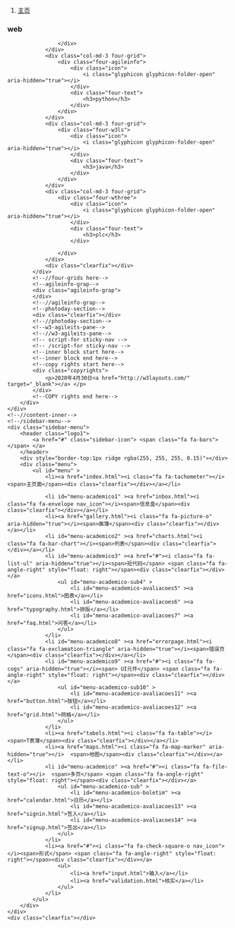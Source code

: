 <!--
Author: W3layouts
Author URL: http://w3layouts.com
License: Creative Commons Attribution 3.0 Unported
License URL: http://creativecommons.org/licenses/by/3.0/
-->
<!DOCTYPE HTML>
<html>
<head>
	<title>XIAOZHIBEI的主页</title>
	<meta name="viewport" content="width=device-width, initial-scale=1">
	<meta http-equiv="Content-Type" content="text/html; charset=utf-8" />
	<meta name="keywords" content="Pooled Responsive web template, Bootstrap Web Templates, Flat Web Templates, Android Compatible web template,
Smartphone Compatible web template, free webdesigns for Nokia, Samsung, LG, SonyEricsson, Motorola web design" />
	<script type="application/x-javascript"> addEventListener("load", function() { setTimeout(hideURLbar, 0); }, false); function hideURLbar(){ window.scrollTo(0,1); } </script>
	<!-- Bootstrap Core CSS -->
	<link href="css/bootstrap.min.css" rel='stylesheet' type='text/css' />
	<!-- Custom CSS -->
	<link href="css/style.css" rel='stylesheet' type='text/css' />
	<link rel="stylesheet" href="css/morris.css" type="text/css"/>
	<!-- Graph CSS -->
	<link href="css/font-awesome.css" rel="stylesheet">
	<!-- jQuery -->
	<script src="js/jquery-2.1.4.min.js"></script>
	<!-- //jQuery -->
	<link href='//fonts.googleapis.com/css?family=Roboto:700,500,300,100italic,100,400' rel='stylesheet' type='text/css'/>
	<link href='//fonts.googleapis.com/css?family=Montserrat:400,700' rel='stylesheet' type='text/css'>
	<!-- lined-icons -->
	<link rel="stylesheet" href="css/icon-font.min.css" type='text/css' />
	<!-- //lined-icons -->
</head>
<body>
<div class="page-container">
	<!--/content-inner-->
	<div class="left-content">
		<div class="mother-grid-inner">
			<!--header start here-->
			<!--heder end here-->
			<ol class="breadcrumb">
				<li class="breadcrumb-item"><a href="index.html">主页</a> <i class="fa fa-angle-right"></i></li>
			</ol>
			<!--four-grids here-->
			<div class="four-grids">
				<div class="col-md-3 four-grid">
					<div class="four-agileits">
						<div class="icon">
							<i class="glyphicon glyphicon-folder-open" aria-hidden="true"></i>
						</div>
						<div class="four-text">
							<h3>web</h3>
						</div>

					</div>
				</div>
				<div class="col-md-3 four-grid">
					<div class="four-agileinfo">
						<div class="icon">
							<i class="glyphicon glyphicon-folder-open" aria-hidden="true"></i>
						</div>
						<div class="four-text">
							<h3>python</h3>
						</div>
					</div>
				</div>
				<div class="col-md-3 four-grid">
					<div class="four-w3ls">
						<div class="icon">
							<i class="glyphicon glyphicon-folder-open" aria-hidden="true"></i>
						</div>
						<div class="four-text">
							<h3>java</h3>
						</div>
					</div>
				</div>
				<div class="col-md-3 four-grid">
					<div class="four-wthree">
						<div class="icon">
							<i class="glyphicon glyphicon-folder-open" aria-hidden="true"></i>
						</div>
						<div class="four-text">
							<h3>plc</h3>
						</div>

					</div>
				</div>
				<div class="clearfix"></div>
			</div>
			<!--//four-grids here-->
			<!--agileinfo-grap-->
			<div class="agileinfo-grap">
			</div>
			<!--//agileinfo-grap-->
			<!--photoday-section-->
			<div class="clearfix"></div>
			<!--//photoday-section-->
			<!--w3-agileits-pane-->
			<!--//w3-agileits-pane-->
			<!-- script-for sticky-nav -->
			<!-- /script-for sticky-nav -->
			<!--inner block start here-->
			<!--inner block end here-->
			<!--copy rights start here-->
			<div class="copyrights">
				<p>2020年4月30日<a href="http://w3layouts.com/" target="_blank"></a> </p>
			</div>
			<!--COPY rights end here-->
		</div>
	</div>
	<!--//content-inner-->
	<!--/sidebar-menu-->
	<div class="sidebar-menu">
		<header class="logo1">
			<a href="#" class="sidebar-icon"> <span class="fa fa-bars"></span> </a>
		</header>
		<div style="border-top:1px ridge rgba(255, 255, 255, 0.15)"></div>
		<div class="menu">
			<ul id="menu" >
				<li><a href="index.html"><i class="fa fa-tachometer"></i> <span>主页面</span><div class="clearfix"></div></a></li>

				<li id="menu-academico1" ><a href="inbox.html"><i class="fa fa-envelope nav_icon"></i><span>信息盒</span><div class="clearfix"></div></a></li>
				<li><a href="gallery.html"><i class="fa fa-picture-o" aria-hidden="true"></i><span>画簿</span><div class="clearfix"></div></a></li>
				<li id="menu-academico2" ><a href="charts.html"><i class="fa fa-bar-chart"></i><span>列表</span><div class="clearfix"></div></a></li>
				<li id="menu-academico3" ><a href="#"><i class="fa fa-list-ul" aria-hidden="true"></i><span>短代码</span> <span class="fa fa-angle-right" style="float: right"></span><div class="clearfix"></div></a>
					<ul id="menu-academico-sub4" >
						<li id="menu-academico-avaliacoes5" ><a href="icons.html">图表</a></li>
						<li id="menu-academico-avaliacoes6" ><a href="typography.html">排版</a></li>
						<li id="menu-academico-avaliacoes7" ><a href="faq.html">问答</a></li>
					</ul>
				</li>
				<li id="menu-academico8" ><a href="errorpage.html"><i class="fa fa-exclamation-triangle" aria-hidden="true"></i><span>错误页</span><div class="clearfix"></div></a></li>
				<li id="menu-academico9" ><a href="#"><i class="fa fa-cogs" aria-hidden="true"></i><span> UI元件</span> <span class="fa fa-angle-right" style="float: right"></span><div class="clearfix"></div></a>
					<ul id="menu-academico-sub10" >
						<li id="menu-academico-avaliacoes11" ><a href="button.html">按钮</a></li>
						<li id="menu-academico-avaliacoes12" ><a href="grid.html">网格</a></li>
					</ul>
				</li>
				<li><a href="tabels.html"><i class="fa fa-table"></i>  <span>T表簿</span><div class="clearfix"></div></a></li>
				<li><a href="maps.html"><i class="fa fa-map-marker" aria-hidden="true"></i>  <span>地图</span><div class="clearfix"></div></a></li>
				<li id="menu-academico" ><a href="#"><i class="fa fa-file-text-o"></i>  <span>多页</span> <span class="fa fa-angle-right" style="float: right"></span><div class="clearfix"></div></a>
					<ul id="menu-academico-sub" >
						<li id="menu-academico-boletim" ><a href="calendar.html">日历</a></li>
						<li id="menu-academico-avaliacoes13" ><a href="signin.html">签入</a></li>
						<li id="menu-academico-avaliacoes14" ><a href="signup.html">签出</a></li>
					</ul>
				</li>
				<li><a href="#"><i class="fa fa-check-square-o nav_icon"></i><span>形式</span> <span class="fa fa-angle-right" style="float: right"></span><div class="clearfix"></div></a>
					<ul>
						<li><a href="input.html">输入</a></li>
						<li><a href="validation.html">核实</a></li>
					</ul>
				</li>
			</ul>
		</div>
	</div>
	<div class="clearfix"></div>
</div>
<script>
	var toggle = true;

	$(".sidebar-icon").click(function() {
		if (toggle)
		{
			$(".page-container").addClass("sidebar-collapsed").removeClass("sidebar-collapsed-back");
			$("#menu span").css({"position":"absolute"});
		}
		else
		{
			$(".page-container").removeClass("sidebar-collapsed").addClass("sidebar-collapsed-back");
			setTimeout(function() {
				$("#menu span").css({"position":"relative"});
			}, 400);
		}

		toggle = !toggle;
	});
</script>
<!--js -->
<script src="js/jquery.nicescroll.js"></script>
<script src="js/scripts.js"></script>
<!-- Bootstrap Core JavaScript -->
<script src="js/bootstrap.min.js"></script>
<!-- /Bootstrap Core JavaScript -->
<!-- morris JavaScript -->
<script src="js/raphael-min.js"></script>
<script src="js/morris.js"></script>
</body>
</html>
